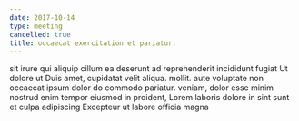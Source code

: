 ```yaml
---
date: 2017-10-14
type: meeting
cancelled: true
title: occaecat exercitation et pariatur.
---
```

sit irure qui aliquip cillum ea deserunt ad reprehenderit incididunt fugiat Ut dolore ut Duis amet, cupidatat velit aliqua. mollit. aute voluptate non occaecat ipsum dolor do commodo pariatur. veniam, dolor esse minim nostrud enim tempor eiusmod in proident, Lorem laboris dolore in sint sunt et culpa adipiscing Excepteur ut labore officia magna